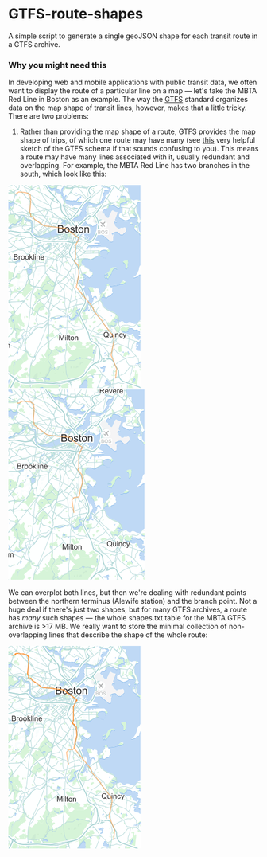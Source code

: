 # GTFS-route-shapes
A simple script to generate a single geoJSON shape for each transit route in a GTFS archive.

### Why you might need this
In developing web and mobile applications with public transit data, we often want to display the route of a particular line on a map — let's take the MBTA Red Line in Boston as an example. The way the [GTFS](https://developers.google.com/transit/gtfs/?hl=en) standard organizes data on the map shape of transit lines, however, makes that a little tricky. There are two problems: 

1. Rather than providing the map shape of a route, GTFS provides the map shape of trips, of which one route may have many (see [this](http://blog.openplans.org/wp-content/uploads/2012/08/image30471.png) very helpful sketch of the GTFS schema if that sounds confusing to you). This means a route may have many lines associated with it, usually redundant and overlapping. For example, the MBTA Red Line has two branches in the south, which look like this:

![Map of the MBTA Red Line Braintree branch](/readme-images/Braintree.png?raw=true "Braintree branch")
![Map of the MBTA Red Line Ashmont branch](/readme-images/Ashmont.png?raw=true "Ashmont branch")

We can overplot both lines, but then we're dealing with redundant points between the northern terminus (Alewife station) and the branch point. Not a huge deal if there's just two shapes, but for many GTFS archives, a route has _many_ such shapes — the whole shapes.txt table for the MBTA GTFS archive is >17 MB. We really want to store the minimal collection of non-overlapping lines that describe the shape of the whole route:

  ![Map of both MBTA Red Line branches](/readme-images/Both.png?raw=true "Both branches")


